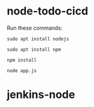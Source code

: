 # node-todo-cicd

Run these commands:


`sudo apt install nodejs`


`sudo apt install npm`


`npm install`

`node app.js`

# jenkins-node
